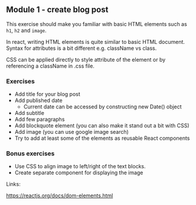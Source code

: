 ## Module 1 - create blog post

This exercise should make you familiar with basic HTML elements such as `h1`, `h2` and `image`.

In react, writing HTML elements is quite similar to basic HTML document. Syntax for attributes is a bit different e.g. className vs class.

CSS can be applied directly to style attribute of the element or by referencing a className in .css file.

### Exercises

-   Add title for your blog post
-   Add published date
    -   Current date can be accessed by constructing new Date() object
-   Add subtitle
-   Add few paragraphs
-   Add blockquote element (you can also make it stand out a bit with CSS)
-   Add image (you can use google image search)
-   Try to add at least some of the elements as reusable React components

### Bonus exercises

-   Use CSS to align image to left/right of the text blocks.
-   Create separate component for displaying the image

Links:

https://reactjs.org/docs/dom-elements.html
